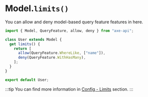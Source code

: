 # Model.`limits()`

You can allow and deny model-based query feature features in here.

```ts
import { Model, QueryFeature, allow, deny } from "axe-api";

class User extends Model {
  get limits() {
    return [
      allow(QueryFeature.WhereLike, ["name"]),
      deny(QueryFeature.WithHasMany),
    ];
  }
}

export default User;
```

:::tip
You can find more information in [Config - Limits](/reference/version-configs.html#query-limits) section.
:::
